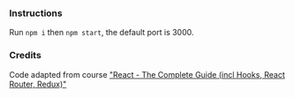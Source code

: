 ### Instructions
Run `npm i` then `npm start`, the default port is 3000.

### Credits
Code adapted from course ["React - The Complete Guide (incl Hooks, React Router, Redux)"](https://www.udemy.com/course/react-the-complete-guide-incl-redux/)